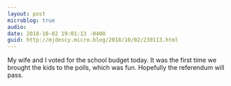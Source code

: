 ```yaml
---
layout: post
microblog: true
audio: 
date: 2018-10-02 19:01:13 -0400
guid: http://mjdescy.micro.blog/2018/10/02/230113.html
---
```

My wife and I voted for the school budget today. It was the first time we brought the kids to the polls, which was fun. Hopefully the referendum will pass.
